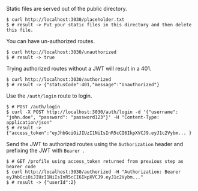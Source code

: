 Static files are served out of the public directory.

```
$ curl http://localhost:3030/placeholder.txt
$ # result -> Put your static files in this directory and then delete this file.
```

You can have un-authorized routes.

```
$ curl http://localhost:3030/unauthorized
$ # result -> true
```

Trying authorized routes without a JWT will result in a 401.

```
$ curl http://localhost:3030/authorized
$ # result -> {"statusCode":401,"message":"Unauthorized"}                                 
```

Use the `/auth/login` route to login.

```
$ # POST /auth/login
$ curl -X POST http://localhost:3030/auth/login -d '{"username": "john.doe", "password": "password123"}' -H "Content-Type: application/json"
$ # result -> {"access_token":"eyJhbGciOiJIUzI1NiIsInR5cCI6IkpXVCJ9.eyJ1c2Vybm... }
```

Send the JWT to authorized routes using the `Authorization` header and prefixing the JWT with `Bearer `.

```
$ # GET /profile using access_token returned from previous step as bearer code
$ curl http://localhost:3030/authorized -H "Authorization: Bearer eyJhbGciOiJIUzI1NiIsInR5cCI6IkpXVCJ9.eyJ1c2Vybm..."
$ # result -> {"userId":2}
```
